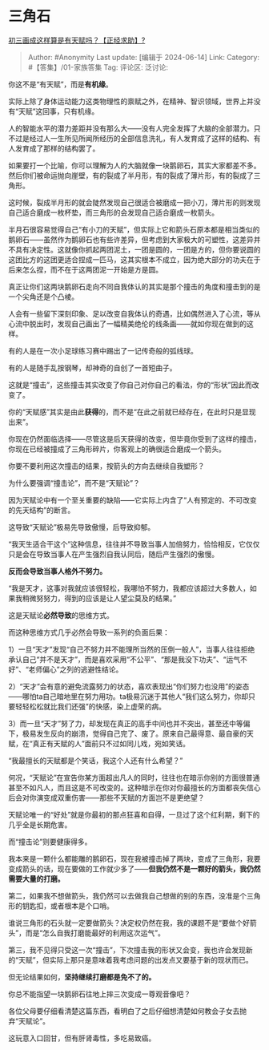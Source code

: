 # 三角石
[初三画成这样算是有天赋吗？【正经求助】?](https://www.zhihu.com/question/629110655/answer/3530661533)

> Author: #Anonymity
> Last update: [编辑于 2024-06-14]
> Link:
> Category: #【答集】/01-家族答集 
> Tag: 
> 评论区:
> 泛讨论:

你这不是“有天赋”，而是**有机缘**。

实际上除了身体运动能力这类物理性的禀赋之外，在精神、智识领域，世界上并没有“天赋”这回事，只有机缘。

人的智能水平的潜力差距并没有那么大——没有人完全发挥了大脑的全部潜力。只不过是经过人一生所见所闻所经历的全部信息洗礼，有人发育成了这样的结构、有人发育成了那样的结构罢了。

如果要打一个比喻，你可以理解为人的大脑就像一块鹅卵石，其实大家都差不多。然后你们被命运抛向崖壁，有的裂成了半月形，有的裂成了薄片形，有的裂成了三角形。

这时候，裂成半月形的就会陡然发现自己很适合被磨成一把小刀，薄片形的则发现自己适合磨成一枚杯垫，而三角形的会发现自己适合磨成一枚箭头。

半月石很容易觉得自己“有小刀的天赋”，但实际上它和箭头石原本都是相当类似的鹅卵石——虽然作为鹅卵石也有些许差异，但考虑到大家极大的可塑性，这差异并不具有决定性。这就像你抓起两团泥土，一团是圆的，一团是方的，但你要说圆的这团比方的这团更适合捏成一匹马，这其实根本不成立，因为绝大部分的功夫在于后来怎么捏，而不在于这两团泥一开始是方是圆。

真正让你们这两块鹅卵石走向不同自我体认的其实是那个撞击的角度和撞击到的是一个尖角还是个凸棱。

人会有一些留下深刻印象、足以改变自我体认的奇遇，比如偶然进入了心流，等从心流中脱出时，发现自己画出了一幅精美绝伦的线条画——就如你现在做到的这样。

有的人是在一次小足球练习赛中踢出了一记传奇般的弧线球。

有的人是随手乱按钢琴，却神奇的自创了一首短曲子。

这就是“撞击”，这些撞击其实改变了你自己对你自己的看法，你的“形状”因此而改变了。

你的“天赋感”其实是由此**获得**的，而不是“在此之前就已经存在，在此时只是显现出来”。

你现在仍然面临选择——尽管这是后天获得的改变，但毕竟你受到了这样的撞击，你现在已经被撞成了三角形碎片，你客观上的确很适合磨成一个箭头。

你要不要利用这次撞击的结果，按箭头的方向去继续自我塑形？

为什么要强调“撞击论”，而不是“天赋论”？

因为天赋论中有一个至关重要的缺陷——它实际上内含了“人有预定的、不可改变的先天结构”的断言。

这导致“天赋论”极易先导致傲慢，后导致抑郁。

“我天生适合干这个”这种信息，往往并不导致当事人加倍努力，恰恰相反，它仅仅只是会在导致当事人在产生强烈自我认同后，随后产生强烈的傲慢。

**反而会导致当事人格外不努力。**

“我是天才，这事对我就应该很轻松，我哪怕不努力，我都应该超过大多数人，如果我稍微努努力，得到的应该是让人望尘莫及的结果。”

这是天赋论**必然导致**的思维方式。

而这种思维方式几乎必然会导致一系列的负面后果：

1）一旦“天才”发现“自己不努力并不能理所当然的压倒一般人”，当事人往往拒绝承认自己“并不是天才”，而是喜欢采用“不公平”、“那是我没下功夫”、“运气不好”、“老师偏心”之列的逃避性结论。

2）“天才”会有意的避免流露努力的状态，喜欢表现出“你们努力也没用”的姿态——哪怕ta自己暗地里在努力用功。ta极易沉迷于其他人“我们这么努力，你却只要轻轻松松就比我们还强”的快感，染上虚荣的病。

3）而一旦“天才”努了力，却发现在真正的高手中间也并不突出，甚至还中等偏下，极易发生反向的崩溃，觉得自己完了、废了。原来自己最得意、最自豪的天赋，在“真正有天赋的人”面前只不过如同儿戏，宛如笑话。

“我最擅长的天赋都是个笑话，我这个人还有什么希望？”

何况，“天赋论”在宣告你某方面超出凡人的同时，往往也在暗示你别的方面很普通甚至不如凡人，而且这是不可改变的。这种暗示在你对你最擅长的方面都丧失信心后会对你演变成双重伤害——那些不天赋的方面岂不是更绝望？

天赋论唯一的“好处”就是你最初的那点狂喜和自得，一旦过了这个红利期，剩下的几乎全是长期危害。

而“撞击论”则要健康得多。

我本来是一颗什么都能雕的鹅卵石，现在我被撞击掉了两块，变成了三角形，我要变成箭头的话，现在要做的工作就少多了——**但我仍然不是一颗好的箭头，我仍然需要大量的打磨。**

第二，如果我不想做箭头，我仍然可以去做我自己想做的别的东西，没准是个三角形的钥匙扣，或者根本是个口哨。

谁说三角形的石头就一定要做箭头？决定权仍然在我，我的课题不是“要做个好箭头”，而是“怎么自我打磨能最好的利用这次运气”。

第三，我不见得只受这一次“撞击”，下次撞击我的形状又会变，我也许会发现新的“天赋”，但实际上那只是意味着我考虑问题的出发点又要基于新的现状而已。

但无论结果如何，**坚持继续打磨都是免不了的。**

你总不能指望一块鹅卵石往地上摔三次变成一尊观音像吧？

各位父母要仔细看清楚这篇东西，看明白了之后仔细想清楚如何教会子女去抛弃“天赋论”。

这玩意入口回甘，但有肝肾毒性，多吃易致癌。